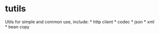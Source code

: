 # tutils
Utils for simple and common use, include:
    * http client
    * codec
    * json
    * xml
    * bean copy

